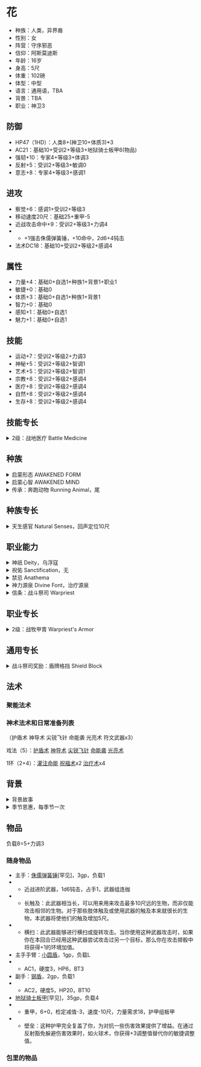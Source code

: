 # 花

- 种族：人类，异界裔
- 性别：女
- 阵营：守序邪恶
- 信仰：阿斯莫迪斯
- 年龄：16岁
- 身高：5尺
- 体重：102磅
- 体型：中型
- 语言：通用语，TBA
- 背景：TBA
- 职业：神卫3

## 防御

- HP47（1HD）：人类8+(神卫10+体质3)*3
- AC21：基础10+受训2+等级3+地狱骑士板甲6(物品)
- 强韧+10：专家4+等级3+体调3
- 反射+5：受训2+等级3+敏调0
- 意志+8：专家4+等级3+感调1

## 进攻

- 察觉+6：感调1+受训2+等级3
- 移动速度20尺：基础25+重甲-5
- 近战攻击命中+9：受训2+等级3+力调4
- - +1强击侏儒弹簧锤，+10命中，2d6+4钝击
- 法术DC18：基础10+受训2+等级2+感调4

## 属性

- 力量+4：基础0+自选1+种族1+背景1+职业1
- 敏捷+0：基础0
- 体质+3：基础0+自选1+种族1+背景1
- 智力+0：基础0
- 感知+1：基础0+自选1
- 魅力+1：基础0+自选1

## 技能

- 运动+7：受训2+等级2+力调3
- 神秘+5：受训2+等级2+智调1
- 艺术+5：受训2+等级2+智调1
- 宗教+8：受训2+等级2+感调4
- 医疗+8：受训2+等级2+感调4
- 自然+8：受训2+等级2+感调4
- 生存+8：受训2+等级2+感调4

## 技能专长

<details>
<summary>
2级：战地医疗 Battle Medicine
</summary>

[通用][治疗][操作][技能]

先决条件 医疗技能的熟练度达到受训

需求 你持握或穿戴着医疗工具

即使在激战中你也能包扎好伤口。尝试一次医疗检定，DC与治疗伤势相同，并且恢复相应数额的生命值。这么做不会移除受伤状态。和治疗伤势一样，如果你的熟练度达到最低要求，也可以用更高的DC尝试检定。目标随后将在1天内免疫你的战地医疗。这不会让目标免疫治疗伤势，也不会在其它情况下视为治疗伤势。
</details>

## 种族

<details>
<summary>
启蒙形态 AWAKENED FORM
</summary>

启蒙改变了你的形态，使你可以用语言说话，用双腿站立。你可以穿戴，持握，持用和使用物品。你如使用肢体来操作物品以及使用多少条肢体由你和你的GM决定，但你遵循的规则如同有两只手的类人生物。
</details>

<details>
<summary>
启蒙心智 AWAKENED MIND
</summary>

启蒙改变了你的心智。你不再是动物，但你仍然可以向你的同种动物提问，并从之获得答案，并且可以对你的同种动物使用交涉技能。通过回忆你的本能，你可以让自己被影响动物的法术和其他效果影响，如同你仍是动物一样。
</details>

<details>
<summary>
传承：奔跑动物 Running Animal，尾
</summary>

你是一种适合在陆地上高速奔跑的动物。通常你像狗一样用四肢奔跑，但也可以像袋鼠，鸸鹋或企鹅一样用两腿奔跑。 你具有30尺陆地速度，以及一种任选的动物攻击（通常为爪，颚，或尾；见边栏）。

尾：1d6钝击，娴熟，摔绊，无武装
</details>

## 种族专长

<details>
<summary>
天生感官 Natural Senses，回声定位10尺
</summary>

[启蒙动物]

即便是在启蒙之后，仍然保持着敏锐的动物感官。从下列感官中选择适应你动物种类的一项：黑暗视觉，回声定位10尺，昏暗视觉，灵敏嗅觉（模糊感官）30尺，或则震颤感知（模糊感官）30尺。（回声定位允许你在所列范围内使用听觉作为精确感官。）如果你的动物种类通常没有特定类型的感官，你无法从此专长获得该感官。
</details>

## 职业能力

<details>
<summary>
神祇 Deity，乌浮寇
</summary>

作为牧师，你是一位你尊崇祂超过世间一切存在的神祇的凡人侍仆。在开拓者中最常见的神祇信仰在信仰中给出，一并列出的还有祂们的典范，关注范畴以及你作为这位神祇牧师所能获得的增益。你的神祇会为你一项技能以及该神祇的偏好武器上赋予受训熟练度。

你的神祇还会将法术加入到你的法术列表当中。只要你的牧师等级可以准备该环级的法术，你就可以如正常准备神术法术列表中的法术一般准备这些法术。且当你以此法准备它们时，即使这些法术通常不在神术法术列表当中，也会被视为神术法术。

偏好武器：大锤

神祇法术：1环快速移动，3环加速术，6环巨龙形态

神祇技能：运动
</details>

<details>
<summary>
祝佑 Sanctification，无
</summary>

根据你的神祇，祂赐下的祝佑会令你变得圣洁或邪秽。这会赋予你圣洁或邪秽特征，投身到波及各位面一切灵魂的善恶永恒斗争之中，并且可能会影响到其它能力。若你的神祇允许你“选择”圣洁或邪秽，你可以自由选择其一，而若你的神祇“要求”圣洁或邪秽，则你自动获得相应特征。如果你因为某种原因获得了对立的特征，你失去先前的特征直到完成一次赎罪术仪式。
</details>

<details>
<summary>
禁忌 Anathema
</summary>

与你神祇的理念根基相违背的行径是你信仰的禁忌。学习或施放禁忌法术，犯下禁忌行为或是使用禁忌物品都会让你失去自己神祇的恩惠。

对于那些不允许圣洁祝佑的神祇而言，施放圣洁法术很可能是一项禁忌。类似地，施放其它违背了你信仰目的与教条的法术会干扰你与自己神祇的连接。举例而言，施放法术来创造不死生物对于死亡女神法莱斯玛而言是禁忌。许多触犯禁忌的行为并不会完整列写在神祇的正式数据表上。对于一些擦边行为，你和你的GM应当商讨敲定哪些行为会触犯禁忌。

如果你触犯自己神祇禁忌的次数积累到一定程度，你会失去与自己神祇连接带来的魔法能力。而GM会决定你将失去哪些职业特征，通常而言其中会包括你的神力源泉和所有的牧师施法能力。只有通过举行赎罪术仪式来忏悔罪孽后你才能重新获得这些能力。

典范：拥抱变化与未来，用灵活掌控逆境，为他人带去自由与进步

禁忌：让自己与周围的环境停滞不前，把蛋压碎，污言秽语、恶语伤人
</details>

<details>
<summary>
神力源泉 Divine Font，治疗源泉
</summary>

经由你神祇的祝福，你获得了额外的法术来引导名为命能的生命力量或是它名为虚能的对立面。当你每日准备你的法术时，你可以准备额外的伤害术或治疗术法术，这取决于你的神祇。你神祇为你提供的神力源泉法术列写在第35-39页，你神祇的神力源泉条目中；若同时列出二者，则你可以在伤害术与治疗术中择一获得。一旦你做出选择，你就无法在没有神力介入的情况下更改神力源泉。

治疗源泉：你每日获得四个等同于你牧师法术位中最高环级的额外法术位。你只能在这些法术位当中准备治疗术法术。在5级时，额外法术位数目提高到五个，在15级时则提高到六个。
</details>

<details>
<summary>
信条：战斗祭司 Warpriest
</summary>

你在修会中接受了更多军事信条的训练，同时专注于法术与战斗。
- 第一信条（1级）：你在轻甲和中甲上受训，并且在强韧豁免上的熟练度提升到专家。你获得盾牌格挡通用专长，这是一个可以使用盾牌减少伤害的反应动作。如果你的神祇的偏好武器是简易武器或无武装攻击，你获得简单致命牧师专长。在13级时，如果你获得神力庇护职业能力，你在轻甲和中甲熟练度还会提升至专家。
- 第二信条（3级）： 你在军用武器上受训。
- 第三信条（7级）：你在你的神祇的偏好武器、简易武器和无武装攻击上的熟练度提升到专家。当你使用你的神祇的偏好武器在攻击检定中成功重击时，该武器的重击专精效果生效；此时你可以使用你的法术DC来替代你的职业DC。
- 第四信条（11级）：你在法术攻击调整值和法术DC上的熟练度提升至专家。
- 第五信条（15级）：你在强韧豁免上的熟练度提升至大师。当你在强韧豁免中掷出成功，你改为获得大成功。
- 最终信条（19级）：你在你神祇的偏好武器，法术攻击调整值和法术DC上的熟练度提升至大师。
</details>

## 职业专长

<details>
<summary>
2级：战牧甲胄 Warpriest's Armor
</summary>

[牧师]

先决条件 战斗牧师信条

在严苛训练的帮助下，你适应了更加沉重的护甲。你在重甲上受训。且当你的职业特性赋予你在中甲上专家或更高的熟练度时，你在重甲上也会获得相应的熟练度。当你身着2负载或更重的护甲时，视为其重量减轻1负载（但不低于1负载）。
</details>

## 通用专长

<details>
<summary>
战斗祭司奖励：盾牌格挡 Shield Block
</summary>

[通用]

反应动作

触发：你已举起盾牌，并将要受到攻击造成的物理伤害（钝击、穿刺或挥砍）。

你眼疾手快地调整盾牌位置，接下一次猛击。你的盾牌为你减免等于盾牌硬度的伤害值。你和盾牌均会受到其余的伤害，这可能导致盾牌破损或被摧毁。
</details>

<!--

专长规划：

人类，异界裔[罕见]，阿斯莫迪斯，邪秽，精魂之盾，祝福盾牌，焚烧骑士团

1（族裔）：冷门武器-侏儒弹簧锤[罕见]
2（职业/变体）：灵活报应/地狱骑士扈从入门
3（通用）：族裔典范-天生野望-列盾突进
4（职业/变体）：绝望灵光[罕见]/肉身受刑-穿刺
5（族裔）：灵巧蹄足
6（职业/变体）：借机攻击者/盾卫入门
7（通用）：惊奇先攻
8（职业/变体）：扩展灵光/盾牌戒卫
9（族裔）：神翼
10（职业/变体）：清算之盾/快速盾牌格挡
11（通用）：飞跑
12（职业/变体）：祝福反击/心能者入门-梦象现形-护盾术
13（族裔）：多才多艺（炼金术士入门）
14（职业/变体）：神圣反应/进阶地狱骑士团训练
15（通用）：额外绑定
16（职业/变体）：制裁/高等炼金术
17（族裔）：恒翼

技能规划：

1：辨识异相
2：战地医疗
3：+自然
4：目光如炬
5：+神秘
6：迅速辨识
7：+自然
8：迅速认知
9：+神秘
10：破除诅咒
11：+宗教
12：动物朋友

-->

## 法术

### 聚能法术

### 神术法术和日常准备列表

（护盾术 神导术 尖锐飞针 命能袭 光亮术 符文武器x3）

戏法（5）：[护盾术](https://pf2.huijiwiki.com/wiki/%E6%8A%A4%E7%9B%BE%E6%9C%AF)
[神导术](https://pf2.huijiwiki.com/wiki/%E7%A5%9E%E5%AF%BC%E6%9C%AF)
[尖锐飞针](https://pf2.huijiwiki.com/wiki/%E5%B0%96%E9%94%90%E9%A3%9E%E9%92%88)
[命能袭](https://pf2.huijiwiki.com/wiki/%E5%91%BD%E8%83%BD%E8%A2%AD)
[光亮术](https://pf2.huijiwiki.com/wiki/%E5%85%89%E4%BA%AE%E6%9C%AF)

1环（2+4）：[灌注命能](https://pf2.huijiwiki.com/wiki/%E7%81%8C%E6%B3%A8%E5%91%BD%E8%83%BD)
[祝福术](https://pf2.huijiwiki.com/wiki/%E7%A5%9D%E7%A6%8F%E6%9C%AF)x2
[治疗术](https://pf2.huijiwiki.com/wiki/%E6%B2%BB%E7%96%97%E6%9C%AF)x4

## 背景

<details>
<summary>
背景故事
</summary>

花是一只出生在一个不知道由谁创造的半位面里面的疾旋鼬。这里有许许多多各种各样的动物，不多的居民，以及半位面当前的主人，一棵古老的大树。由于半位面里的时间流逝非常缓慢，许多离开半位面旅行的住民都再也不会回来了，这里的居民越来越少。无聊的大树决定每隔一段时间就启蒙一只动物，可以陪它和剩下不多的居民一起聊聊天。

花被启蒙之后仍然是一只无忧无虑整天玩耍的疾旋鼬，毕竟呆在一个半位面里实在也没什么事可做。花和叫做星的少女聊了很多，在故事和书本中了解了很多芒吉文化。最让花感兴趣的是芒吉神祇乌浮寇，祂主张蜕变——不要安于现状，而是谋求变化和发展，而这正是花需要的。花决定离开半位面去了解这个叫做格拉里昂的大世界，去追寻这位神祇的教义。

花和大树以及星感谢并道别之后，从传送门离开了半位面，到达了芒吉莽原的树林里。花开始四处旅行，但非常糟糕的运气让她把第一个目的地选成了玛扎利。在玛扎利，木乃伊瓦尔克纳刚刚苏醒，被瓦尔克纳的天火统治的玛扎利明显不会欢迎一只外来的疾旋鼬加入。在花被丢了出去之后，花打听到在星球上芒吉莽原对面的天夏人会更喜欢狐狸一些。于是花制定了一个远大的目标——先去阿维斯坦，在路上通过传播乌浮寇的恩典来收集路费，然后坐船前往天夏。

到达了天夏的花发现虽然这里的人不怎么讨厌狐狸，但都对一只会说话的狐狸敬而远之，虽然偶尔能拿到给自己的类似贡品的食物，但花很难结交到什么朋友，积累什么财富，更别提传播乌浮寇的教义了。

不过花还是没有放弃旅行，她开始在天夏大陆四处转悠并参观天夏的各种寺庙建筑，终于在某个冬天前往谭杉寺的小路上被绊倒之后摔晕在了风雪里。再次醒来的时候，花发现自己已经躺在温暖的房间里，一个叫做蝶的美少女正在照顾自己。在惊讶于花会说话之后（虽然也许还有什么期待，但花是不会变成美少女的）和治疗能力之后，蝶邀请花住在这里帮忙做菜烧饭和治疗镇民。心存感激的花爽快地答应了，并开始尝试融入柳岸镇的生活。她的主要生活是在九耳神社帮忙治疗不谨慎的村民的伤口，没事做的时候也可以就站在神社里面摇摇摆摆，当作一只狐狸形状的吉祥物。

后来花才听说到谭杉寺已经废弃了并有鬼魂之类的不死生物在游荡，有些庆幸自己实际上没进去，又有些怀疑她是不是在接近的时候已经被，按照镇民的说法，‘诅咒’了呢？花决定开始仔细调查柳岸镇本地的民俗和传言，分辨哪些是真的哪些是假的——花相信只有打破这些神秘的邪恶，才能让柳岸镇踏上繁荣发展的道路。花要做的第一件事就是看看这个叫做“重现节”的活动是不是真的能起作用，于是决定亲自去参加一下。
</details>

<details>
<summary>
季节恩惠，每季节一次
</summary>

自由动作

触发 你将要为回忆知识做出任意检定；

效果 你具有一种洞察力，随着你回忆起了一个古老的寓言，模糊的传说，或适合手头主题的故事。此次回忆知识失去秘密特征。提高一级你回忆知识检定结果的成功度。
</details>

## 物品

负载8=5+力调3

### 随身物品

- 主手：[侏儒弹簧锤](https://pf2.huijiwiki.com/wiki/%E4%BE%8F%E5%84%92%E5%BC%B9%E7%B0%A7%E9%94%A4)[罕见]，3gp，负载1
- - 近战进阶武器，1d6钝击，占手1，武器组连枷
- - 长触及：此武器相当长，可以用来用来攻击最多10尺远的生物，而非仅能攻击相邻的生物。对于那些肢体触及或使用武器的触及本来就很长的生物，本武器将使他们的触及增加5尺。
- - 横扫：此武器能够进行横扫或旋转攻击。当你使用这种武器攻击时，如果你在本回合已经用这种武器尝试攻击过另一个目标，那么你在攻击掷骰中将获得+1的环境加值。
- 主手手臂：[小圆盾](https://pf2.huijiwiki.com/wiki/%E5%B0%8F%E5%9C%86%E7%9B%BE)，1gp，负载L
- - AC1，硬度3，HP6，BT3
- 副手：[钢盾](https://pf2.huijiwiki.com/wiki/%E9%92%A2%E7%9B%BE)，2gp，负载1
- - AC2，硬度5，HP20，BT10
- [地狱骑士板甲](https://pf2.huijiwiki.com/wiki/%E5%9C%B0%E7%8B%B1%E9%AA%91%E5%A3%AB%E6%9D%BF%E7%94%B2)[罕见]，35gp，负载4
- - 重甲，6+0，检定减值-3，速度-10尺，力量需求18，护甲组板甲
- - 壁垒：这种护甲完全复盖了你，为对抗一些伤害效果提供了增益。在通过反射豁免躲避伤害效果时，如火球术，你获得+3调整值替代你的敏捷调整值。

### 包里的物品
